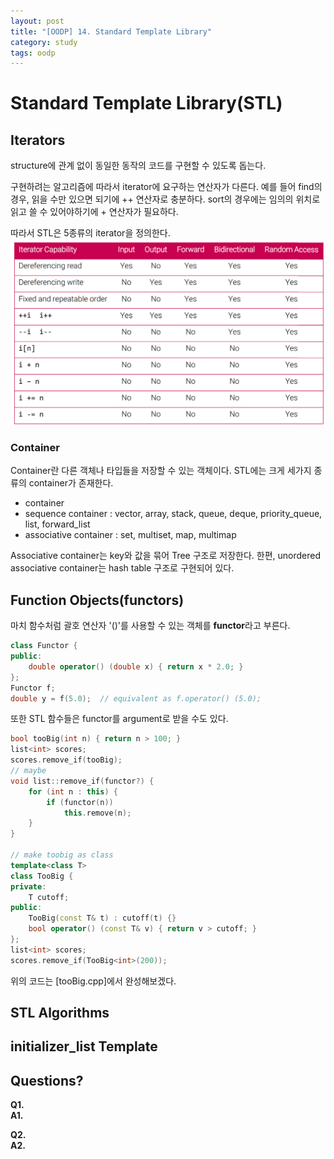 ```yaml
---
layout: post
title: "[OODP] 14. Standard Template Library"
category: study
tags: oodp
---
```


# Standard Template Library(STL)
## Iterators
structure에 관계 없이 동일한 동작의 코드를 구현할 수 있도록 돕는다.

구현하려는 알고리즘에 따라서 iterator에 요구하는 연산자가 다른다.
예를 들어 find의 경우, 읽을 수만 있으면 되기에 ++ 연산자로 충분하다.
sort의 경우에는 임의의 위치로 읽고 쓸 수 있어야하기에 + 연산자가 필요하다.
<!--more-->
따라서 STL은 5종류의 iterator을 정의한다.
![iterators](/assets/img/2024-05-22/iterators.png)

### Container
Container란 다른 객체나 타입들을 저장할 수 있는 객체이다.
STL에는 크게 세가지 종류의 container가 존재한다.
- container
- sequence container : vector, array, stack, queue, deque, priority_queue, list, forward_list
- associative container : set, multiset, map, multimap

Associative container는 key와 값을 묶어 Tree 구조로 저장한다. 한편, unordered associative container는 hash table 구조로 구현되어 있다.

## Function Objects(functors)
마치 함수처럼 괄호 연산자 '()'를 사용할 수 있는 객체를 **functor**라고 부른다.

```c++
class Functor {
public:
    double operator() (double x) { return x * 2.0; }
};
Functor f;
double y = f(5.0);  // equivalent as f.operator() (5.0);
```
또한 STL 함수들은 functor를 argument로 받을 수도 있다.
```c++
bool tooBig(int n) { return n > 100; }
list<int> scores;
scores.remove_if(tooBig);
// maybe
void list::remove_if(functor?) {
    for (int n : this) {
        if (functor(n))
            this.remove(n);
    }
}

// make toobig as class
template<class T>
class TooBig {
private:
    T cutoff;
public:
    TooBig(const T& t) : cutoff(t) {}
    bool operator() (const T& v) { return v > cutoff; }
};
list<int> scores;
scores.remove_if(TooBig<int>(200));
```
위의 코드는 [tooBig.cpp]에서 완성해보겠다.

## STL Algorithms
## initializer_list Template


## Questions?
**Q1.**    <br>
**A1.** 

**Q2.**      <br>
**A2.** 

<!-- Links -->
[functor.cpp]:
[tooBig.cpp]: 